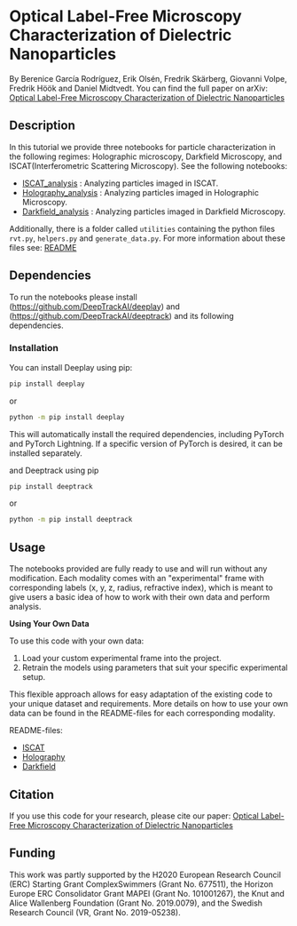 # Optical Label-Free Microscopy Characterization of Dielectric Nanoparticles

By Berenice García Rodríguez, Erik Olsén, Fredrik Skärberg, Giovanni Volpe, Fredrik Höök and Daniel Midtvedt.
You can find the full paper on arXiv: [Optical Label-Free Microscopy Characterization of Dielectric Nanoparticles](https://arxiv.org/abs/2409.11810)


## Description

In this tutorial we provide three notebooks for particle characterization in the following regimes: Holographic microscopy, Darkfield Microscopy, and ISCAT(Interferometric Scattering Microscopy). See the following notebooks:

* [ISCAT_analysis](iscat/ISCAT_analysis.ipynb) : Analyzing particles imaged in ISCAT.
* [Holography_analysis](holography/Holography_analysis.ipynb) : Analyzing particles imaged in Holographic Microscopy. 
* [Darkfield_analysis](darkfield/Darkfield_analysis.ipynb) : Analyzing particles imaged in Darkfield Microscopy.

Additionally, there is a folder called `utilities` containing the python files `rvt.py`, `helpers.py` and `generate_data.py`. For more information about these files see: [README](utilities/README.md)


## Dependencies

To run the notebooks please install (https://github.com/DeepTrackAI/deeplay) and (https://github.com/DeepTrackAI/deeptrack) and its following dependencies.

### Installation

You can install Deeplay using pip:
```bash
pip install deeplay
```
or
```bash
python -m pip install deeplay
```

This will automatically install the required dependencies, including PyTorch and PyTorch Lightning. If a specific version of PyTorch is desired, it can be installed separately.

and Deeptrack using pip

```bash
pip install deeptrack
```
or
```bash
python -m pip install deeptrack
```


## Usage

The notebooks provided are fully ready to use and will run without any modification. Each modality comes with an "experimental" frame with corresponding labels (x, y, z, radius, refractive index), which is meant to give users a basic idea of how to work with their own data and perform analysis. 

**Using Your Own Data**

To use this code with your own data:

1. Load your custom experimental frame into the project.
2. Retrain the models using parameters that suit your specific experimental setup.

This flexible approach allows for easy adaptation of the existing code to your unique dataset and requirements. More details on how to use your own data can be found in the README-files for each corresponding modality.

README-files:
* [ISCAT](iscat/README.md)
* [Holography](holography/README.md)
* [Darkfield](darkfield/README.md)


## Citation
If you use this code for your research, please cite our paper: [Optical Label-Free Microscopy Characterization of Dielectric Nanoparticles](https://arxiv.org/abs/2409.11810)


## Funding
This work was partly supported by the H2020 European Research Council (ERC) Starting Grant ComplexSwimmers (Grant No. 677511), the Horizon Europe ERC Consolidator Grant MAPEI (Grant No. 101001267), the Knut and Alice Wallenberg Foundation (Grant No. 2019.0079), and the Swedish Research Council (VR, Grant No. 2019-05238).

